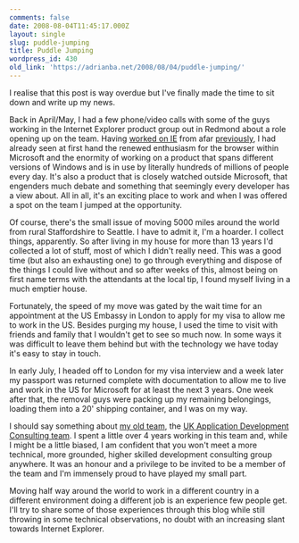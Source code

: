 ```yaml
---
comments: false
date: 2008-08-04T11:45:17.000Z
layout: single
slug: puddle-jumping
title: Puddle Jumping
wordpress_id: 430
old_link: 'https://adrianba.net/2008/08/04/puddle-jumping/'
---
```

I realise that this post is way overdue but I've finally made the time to sit down and write up my news.

 

Back in April/May, I had a few phone/video calls with some of the guys working in the Internet Explorer product group out in Redmond about a role opening up on the team. Having [worked on IE](http://blogs.msdn.com/ie/archive/2006/02/06/526010.aspx) from afar [previously](http://blogs.msdn.com/ie/archive/2005/06/10/428149.aspx), I had already seen at first hand the renewed enthusiasm for the browser within Microsoft and the enormity of working on a product that spans different versions of Windows and is in use by literally hundreds of millions of people every day. It's also a product that is closely watched outside Microsoft, that engenders much debate and something that seemingly every developer has a view about. All in all, it's an exciting place to work and when I was offered a spot on the team I jumped at the opportunity.

 

Of course, there's the small issue of moving 5000 miles around the world from rural Staffordshire to Seattle. I have to admit it, I'm a hoarder. I collect things, apparently. So after living in my house for more than 13 years I'd collected a lot of stuff, most of which I didn't really need. This was a good time (but also an exhausting one) to go through everything and dispose of the things I could live without and so after weeks of this, almost being on first name terms with the attendants at the local tip, I found myself living in a much emptier house.

 

Fortunately, the speed of my move was gated by the wait time for an appointment at the US Embassy in London to apply for my visa to allow me to work in the US. Besides purging my house, I used the time to visit with friends and family that I wouldn't get to see so much now. In some ways it was difficult to leave them behind but with the technology we have today it's easy to stay in touch.

 

In early July, I headed off to London for my visa interview and a week later my passport was returned complete with documentation to allow me to live and work in the US for Microsoft for at least the next 3 years. One week after that, the removal guys were packing up my remaining belongings, loading them into a 20' shipping container, and I was on my way.

 

I should say something about [my old team](/2007/10/04/whats-new), the [UK Application Development Consulting team](http://www.microsoft.com/uk/adc/). I spent a little over 4 years working in this team and, while I might be a little biased, I am confident that you won't meet a more technical, more grounded, higher skilled development consulting group anywhere. It was an honour and a privilege to be invited to be a member of the team and I'm immensely proud to have played my small part.

 

Moving half way around the world to work in a different country in a different environment doing a different job is an experience few people get. I'll try to share some of those experiences through this blog while still throwing in some technical observations, no doubt with an increasing slant towards Internet Explorer.

 
